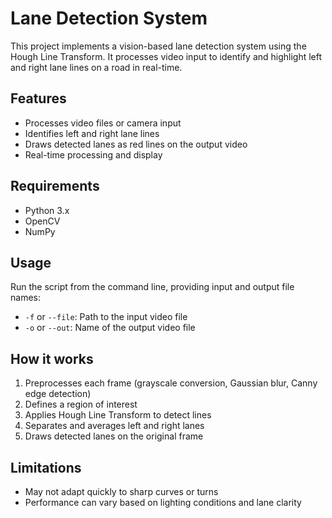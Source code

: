 # Lane Detection System

This project implements a vision-based lane detection system using the Hough Line Transform. It processes video input to identify and highlight left and right lane lines on a road in real-time.

## Features

- Processes video files or camera input
- Identifies left and right lane lines
- Draws detected lanes as red lines on the output video
- Real-time processing and display

## Requirements

- Python 3.x
- OpenCV
- NumPy


## Usage

Run the script from the command line, providing input and output file names:

- `-f` or `--file`: Path to the input video file
- `-o` or `--out`: Name of the output video file

## How it works

1. Preprocesses each frame (grayscale conversion, Gaussian blur, Canny edge detection)
2. Defines a region of interest
3. Applies Hough Line Transform to detect lines
4. Separates and averages left and right lanes
5. Draws detected lanes on the original frame

## Limitations

- May not adapt quickly to sharp curves or turns
- Performance can vary based on lighting conditions and lane clarity
